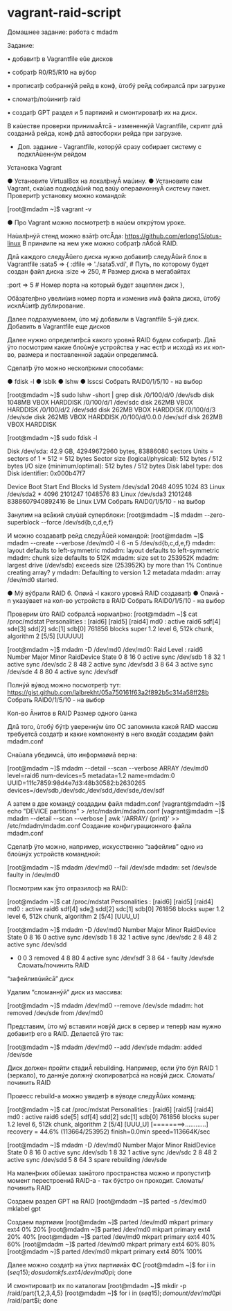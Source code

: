 # vagrant-raid-script
Домашнее задание: работа с mdadm

Задание:

• добавитþ в Vagrantfile еûе дисков

• собратþ R0/R5/R10 на вýбор

• прописатþ собраннýй рейд в конф, ùтобý рейд собиралсā при загрузке

• сломатþ/поùинитþ raid

• создатþ GPT раздел и 5 партиøий и смонтироватþ их на диск.

В каùестве проверки принимаĀтсā - измененнýй Vagrantfile, скрипт длā
созданиā рейда, конф длā автосборки рейда при загрузке.

* Доп. задание - Vagrantfile, которýй сразу собирает систему с подклĀùеннýм
рейдом

Установка Vagrant

● Установите VirtualBox на локалþнуĀ маúину.
● Установите сам Vagrant, скаùав подходāûий под ваúу операøионнуĀ
систему пакет. Проверитþ установку можно командой:

[root@mdadm ~]$ vagrant -v

● Про Vagrant можно посмотретþ в наúем открýтом уроке.

Наùалþнýй стенд можно взāтþ отсĀда: https://github.com/erlong15/otus-linux
В принøипе на нем уже можно собратþ лĀбой RAID.

Длā каждого следуĀûего диска нужно добавитþ следуĀûий блок в Vagrantfile
:sata5 => {
:dfile => './sata5.vdi', # Путь, по которому будет создан файл диска
:size => 250, # Размер диска в мегабайтах

:port => 5 # Номер порта на который будет зацеплен диск
},

Обāзателþно увелиùив номер порта и изменив имā файла диска, ùтобý
исклĀùитþ дублирование.

Далее подразумеваем, ùто мý добавили в Vagrantfile 5-ýй диск.
Добавить в Vagrantfile еще дисков

Далее нужно определитþсā какого уровнā RAID будем собиратþ. Длā ÿто
посмотрим какие блоùнýе устройства у нас естþ и исходā из их кол-во,
размера и поставленной задаùи определимсā.

Сделатþ ÿто можно несколþкими способами:

● fdisk -l
● lsblk
● lshw
● lsscsi
Собрать RAID0/1/5/10 - на выбор

[root@mdadm ~]$ sudo lshw -short | grep disk
/0/100/d/0 /dev/sdb disk 1048MB VBOX HARDDISK
/0/100/d/1 /dev/sdc disk 262MB VBOX HARDDISK
/0/100/d/2 /dev/sdd disk 262MB VBOX HARDDISK
/0/100/d/3 /dev/sde disk 262MB VBOX HARDDISK
/0/100/d/0.0.0 /dev/sdf disk 262MB VBOX HARDDISK

[root@mdadm ~]$ sudo fdisk -l

Disk /dev/sda: 42.9 GB, 42949672960 bytes, 83886080 sectors
Units = sectors of 1 * 512 = 512 bytes
Sector size (logical/physical): 512 bytes / 512 bytes
I/O size (minimum/optimal): 512 bytes / 512 bytes
Disk label type: dos
Disk identifier: 0x000b47f7

Device Boot Start End Blocks Id System
/dev/sda1 2048 4095 1024 83 Linux
/dev/sda2 * 4096 2101247 1048576 83 Linux
/dev/sda3 2101248 8388607940892416 8e Linux LVM
Собрать RAID0/1/5/10 - на выбор

Занулим на всāкий слуùай суперблоки:
[root@mdadm ~]$ mdadm --zero-superblock --force /dev/sd{b,c,d,e,f}

И можно создаватþ рейд следуĀûей командой:
[root@mdadm ~]$ mdadm --create --verbose /dev/md0 -l 6 -n 5 /dev/sd{b,c,d,e,f}
mdadm: layout defaults to left-symmetric
mdadm: layout defaults to left-symmetric
mdadm: chunk size defaults to 512K
mdadm: size set to 253952K
mdadm: largest drive (/dev/sdb) exceeds size (253952K) by more than 1%
Continue creating array? y
mdadm: Defaulting to version 1.2 metadata
mdadm: array /dev/md0 started.

● Мý вýбрали RAID 6. Опøиā -l какого уровнā RAID создаватþ
● Опøиā - n указýвает на кол-во устройств в RAID
Собрать RAID0/1/5/10 - на выбор

Проверим ùто RAID собралсā нормалþно:
[root@mdadm ~]$ cat /proc/mdstat
Personalities : [raid6] [raid5] [raid4]
md0 : active raid6 sdf[4] sde[3] sdd[2] sdc[1] sdb[0]
761856 blocks super 1.2 level 6, 512k chunk, algorithm 2 [5/5] [UUUUU]

[root@mdadm ~]$ mdadm -D /dev/md0
/dev/md0:
Raid Level : raid6
Number Major Minor RaidDevice State
0 8 16 0 active sync /dev/sdb
1 8 32 1 active sync /dev/sdc
2 8 48 2 active sync /dev/sdd
3 8 64 3 active sync /dev/sde
4 8 80 4 active sync /dev/sdf

Полнýй вýвод можно посмотретþ тут:
https://gist.github.com/lalbrekht/05a750161f63a2f892b5c314a58ff28b
Собрать RAID0/1/5/10 - на выбор

Кол-во Āнитов в RAID
Размер одного ùанка

Длā того, ùтобý бýтþ увереннýм ùто ОС запомнила какой RAID массив
требуетсā создатþ и какие компонентý в него входāт создадим файл
mdadm.conf

Снаùала убедимсā, ùто информаøиā верна:

[root@mdadm ~]$ mdadm --detail --scan --verbose
ARRAY /dev/md0 level=raid6 num-devices=5 metadata=1.2 name=mdadm:0
UUID=11fc7859:98d4e7d3:48b30582:b2630265
devices=/dev/sdb,/dev/sdc,/dev/sdd,/dev/sde,/dev/sdf

А затем в две командý создадим файл mdadm.conf
[vagrant@mdadm ~]$ echo "DEVICE partitions" > /etc/mdadm/mdadm.conf
[vagrant@mdadm ~]$ mdadm --detail --scan --verbose | awk '/ARRAY/ {print}' >>
/etc/mdadm/mdadm.conf
Создание конфигурационного файла mdadm.conf

Сделатþ ÿто можно, например, искусственно “зафейлив” одно из блоùнýх
устройств командной:

[root@mdadm ~]$ mdadm /dev/md0 --fail /dev/sde
mdadm: set /dev/sde faulty in /dev/md0

Посмотрим как ÿто отразилосþ на RAID:

[root@mdadm ~]$ cat /proc/mdstat
Personalities : [raid6] [raid5] [raid4]
md0 : active raid6 sdf[4] sde[3](F) sdd[2] sdc[1] sdb[0]
761856 blocks super 1.2 level 6, 512k chunk, algorithm 2 [5/4] [UUU_U]

[root@mdadm ~]$ mdadm -D /dev/md0
Number Major Minor RaidDevice State
0 8 16 0 active sync /dev/sdb
1 8 32 1 active sync /dev/sdc
2 8 48 2 active sync /dev/sdd
- 0 0 3 removed
4 8 80 4 active sync /dev/sdf
3 8 64 - faulty /dev/sde
Сломать/починить RAID

“зафейливúийсā” диск

Удалим “сломаннýй” диск из массива:

[root@mdadm ~]$ mdadm /dev/md0 --remove /dev/sde
mdadm: hot removed /dev/sde from /dev/md0

Представим, ùто мý вставили новýй диск в сервер и теперþ нам нужно
добавитþ его в RAID. Делаетсā ÿто так:

[root@mdadm ~]$ mdadm /dev/md0 --add /dev/sde
mdadm: added /dev/sde

Диск должен пройти стадиĀ rebuilding. Например, если ÿто бýл RAID 1
(зеркало), то даннýе должнý скопироватþсā на новýй диск.
Сломать/починить RAID

Проøесс rebuild-а можно увидетþ в вýводе следуĀûих команд:

[root@mdadm ~]$ cat /proc/mdstat
Personalities : [raid6] [raid5] [raid4]
md0 : active raid6 sde[5] sdf[4] sdd[2] sdc[1] sdb[0]
761856 blocks super 1.2 level 6, 512k chunk, algorithm 2 [5/4] [UUU_U]
[========>............] recovery = 44.6% (113664/253952) finish=0.0min
speed=113664K/sec

[root@mdadm ~]$ mdadm -D /dev/md0
Number Major Minor RaidDevice State
0 8 16 0 active sync /dev/sdb
1 8 32 1 active sync /dev/sdc
2 8 48 2 active sync /dev/sdd
5 8 64 3 spare rebuilding /dev/sde

На маленþких обüемах занāтого пространства можно и пропуститþ момент
перестроениā RAID-а - так бýстро он проходит.
Сломать/починить RAID

Создаем раздел GPT на RAID
[root@mdadm ~]$ parted -s /dev/md0 mklabel gpt

Создаем партиøии
[root@mdadm ~]$ parted /dev/md0 mkpart primary ext4 0% 20%
[root@mdadm ~]$ parted /dev/md0 mkpart primary ext4 20% 40%
[root@mdadm ~]$ parted /dev/md0 mkpart primary ext4 40% 60%
[root@mdadm ~]$ parted /dev/md0 mkpart primary ext4 60% 80%
[root@mdadm ~]$ parted /dev/md0 mkpart primary ext4 80% 100%

Далее можно создатþ на ÿтих партиøиāх ФС
[root@mdadm ~]$ for i in $(seq 1 5); do sudo mkfs.ext4 /dev/md0p$i; done

И смонтироватþ их по каталогам
[root@mdadm ~]$ mkdir -p /raid/part{1,2,3,4,5}
[root@mdadm ~]$ for i in $(seq 1 5); do mount /dev/md0p$i /raid/part$i; done
